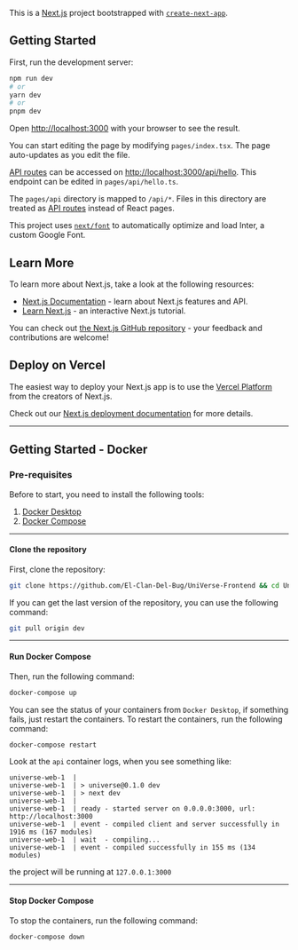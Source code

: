 This is a [Next.js](https://nextjs.org/) project bootstrapped with [`create-next-app`](https://github.com/vercel/next.js/tree/canary/packages/create-next-app).

## Getting Started

First, run the development server:

```bash
npm run dev
# or
yarn dev
# or
pnpm dev
```

Open [http://localhost:3000](http://localhost:3000) with your browser to see the result.

You can start editing the page by modifying `pages/index.tsx`. The page auto-updates as you edit the file.

[API routes](https://nextjs.org/docs/api-routes/introduction) can be accessed on [http://localhost:3000/api/hello](http://localhost:3000/api/hello). This endpoint can be edited in `pages/api/hello.ts`.

The `pages/api` directory is mapped to `/api/*`. Files in this directory are treated as [API routes](https://nextjs.org/docs/api-routes/introduction) instead of React pages.

This project uses [`next/font`](https://nextjs.org/docs/basic-features/font-optimization) to automatically optimize and load Inter, a custom Google Font.

## Learn More

To learn more about Next.js, take a look at the following resources:

- [Next.js Documentation](https://nextjs.org/docs) - learn about Next.js features and API.
- [Learn Next.js](https://nextjs.org/learn) - an interactive Next.js tutorial.

You can check out [the Next.js GitHub repository](https://github.com/vercel/next.js/) - your feedback and contributions are welcome!

## Deploy on Vercel

The easiest way to deploy your Next.js app is to use the [Vercel Platform](https://vercel.com/new?utm_medium=default-template&filter=next.js&utm_source=create-next-app&utm_campaign=create-next-app-readme) from the creators of Next.js.

Check out our [Next.js deployment documentation](https://nextjs.org/docs/deployment) for more details.

---

## Getting Started - Docker

### Pre-requisites

Before to start, you need to install the following tools:

1. [Docker Desktop](https://www.docker.com/products/docker-desktop/)
2. [Docker Compose](https://docs.docker.com/compose/install/)

---

#### Clone the repository

First, clone the repository:

```bash
git clone https://github.com/El-Clan-Del-Bug/UniVerse-Frontend && cd UniVerse-Frontend/universe
```

If you can get the last version of the repository, you can use the following command:

```bash
git pull origin dev
```

---

#### Run Docker Compose

Then, run the following command:

```bash
docker-compose up
```

You can see the status of your containers from `Docker Desktop`, if something fails, just restart the containers. To restart the containers, run the following command:

```bash
docker-compose restart
```

Look at the `api` container logs, when you see something like:

```text
universe-web-1  |
universe-web-1  | > universe@0.1.0 dev
universe-web-1  | > next dev
universe-web-1  |
universe-web-1  | ready - started server on 0.0.0.0:3000, url: http://localhost:3000
universe-web-1  | event - compiled client and server successfully in 1916 ms (167 modules)
universe-web-1  | wait  - compiling...
universe-web-1  | event - compiled successfully in 155 ms (134 modules)
```

the project will be running at `127.0.0.1:3000`

---

#### Stop Docker Compose

To stop the containers, run the following command:

```bash
docker-compose down
```
